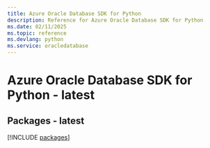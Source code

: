 ```yaml
---
title: Azure Oracle Database SDK for Python
description: Reference for Azure Oracle Database SDK for Python
ms.date: 02/11/2025
ms.topic: reference
ms.devlang: python
ms.service: oracledatabase
---
```

# Azure Oracle Database SDK for Python - latest
## Packages - latest
[!INCLUDE [packages](oracle-database-index.md)]